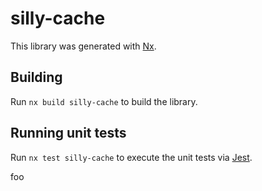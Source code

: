 # silly-cache

This library was generated with [Nx](https://nx.dev).

## Building

Run `nx build silly-cache` to build the library.

## Running unit tests

Run `nx test silly-cache` to execute the unit tests via [Jest](https://jestjs.io).

foo